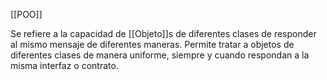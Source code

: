 [[POO]]

Se refiere a la capacidad de [[Objeto]]s  de diferentes clases de responder al mismo mensaje de diferentes maneras. Permite tratar a objetos de diferentes clases de manera uniforme, siempre y cuando respondan a la misma interfaz o contrato.